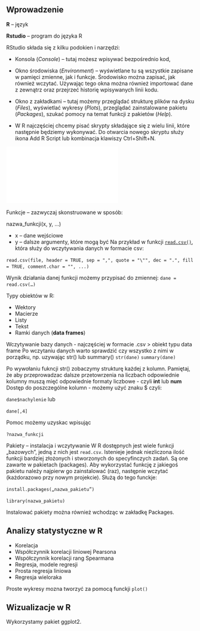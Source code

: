 Wprowadzenie
------------

**R** – język

**Rstudio** – program do języka R

RStudio składa się z kilku podokien i narzędzi:

-   Konsola (*Console*) – tutaj możesz wpisywać bezpośrednio kod,

-   Okno środowiska (*Environment*) – wyświetlane tu są wszystkie
    zapisane w pamięci zmienne, jak i funkcje. Środowisko można zapisać,
    jak również wczytać. Używając tego okna można również importować
    dane z zewnątrz oraz przejrzeć historię wpisywanych linii kodu.

-   Okno z zakładkami – tutaj możemy przeglądać strukturę plików na
    dysku (*Files*), wyświetlać wykresy (*Plots*), przeglądać
    zainstalowane pakietu (*Packages*), szukać pomocy na temat funkcji z
    pakietów (*Help*).

-   W R najczęściej chcemy pisać skrypty składające się z wielu linii,
    które następnie będziemy wykonywać. Do otwarcia nowego skryptu służy
    ikona Add R Script lub kombinacja klawiszy Ctrl+Shift+N.

![Podstawy R - cheat sheet](base-r.pdf)

Funkcje – zazwyczaj skonstruowane w sposób:

nazwa\_funkcji(x, y, …)

-   x – dane wejściowe
-   y – dalsze argumenty, które mogą być Na przykład w funkcji
    [`read.csv()`](https://stat.ethz.ch/R-manual/R-devel/library/utils/html/read.table.html),
    która służy do wczytywania danych w formacie csv:

`read.csv(file, header = TRUE, sep = ",", quote = "\"", dec = ".", fill = TRUE, comment.char = "", ...)`

Wynik działania danej funkcji możemy przypisać do zmiennej:
`dane = read.csv(…)`

Typy obiektów w R:

-   Wektory
-   Macierze
-   Listy
-   Tekst
-   Ramki danych (**data frames**)

Wczytywanie bazy danych - najczęściej w formacie .csv &gt; obiekt typu
data frame Po wczytaniu danych warto sprawdzić czy wszystko z nimi w
porządku, np. uzywając str() lub summary() `str(dane)` `summary(dane)`

Po wywołaniu fukncji str() zobaczymy strukturę każdej z kolumn.
Pamiętaj, że aby przeprowadzac dalsze przetowrzenia na liczbach
odpowiednie kolumny muszą mięć odpowiednie formaty liczbowe - czyli
**int** lub **num** Dostęp do poszczególne kolumn - możemy użyć znaku $
czyli:

`dane$nachylenie` lub

`dane[,4]`

Pomoc możemy uzyskac wpisując

`?nazwa_funkcji`

Pakiety – instalacja i wczytywanie W R dostępnych jest wiele funkcji
„bazowych”, jedną z nich jest `read.csv`. Istenieje jednak niezliczona
ilość funkcji bardziej złożonych i stworzonych do specyfinczych zadań.
Są one zawarte w pakietach (packages). Aby wykorzystać funkcję z
jakiegoś pakietu należy najpierw go zainstalować (raz), następnie
wczytać (każdorazowo przy nowym projekcie). Służą do tego funckje:

`install.packages(„nazwa_pakietu”)`

`library(nazwa_pakietu)`

Instalować pakiety można również wchodząc w zakładkę Packages.

Analizy statystyczne w R
------------------------

-   Korelacja
-   Współczynnik korelacji liniowej Pearsona
-   Współczynnik korelacji rang Spearmana
-   Regresja, modele regresji
-   Prosta regresja liniowa
-   Regresja wieloraka

Proste wykresy mozna tworzyć za pomocą funckji `plot()`

Wizualizacje w R
----------------

Wykorzystamy pakiet ggplot2.
